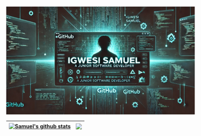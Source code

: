 ![Banner](https://github.com/SamuelIgwesi/SamuelIgwesi/blob/main/github%20banner.webp)

| <a href="https://github.com/SamuelIgwesi/github-readme-stats"><img align="center" src="https://github-readme-stats.vercel.app/api?username=SamuelIgwesi&show_icons=true&include_all_commits=true&theme=tokyonight&hide_border=true" alt="Samuel's github stats" /></a> | <a href="https://github.com/SamuelIgwesi/github-readme-stats"><img align="center" src="https://github-readme-stats.vercel.app/api/top-langs/?username=SamuelIgwesi&layout=compact&theme=tokyonight&hide_border=true" /></a> |
| ------------- | ------------- |
